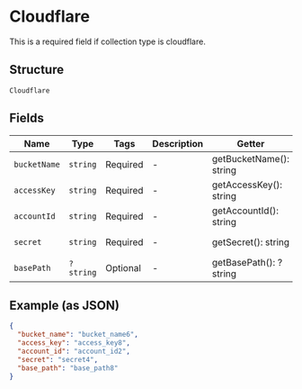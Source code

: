 
# Cloudflare

This is a required field if collection type is cloudflare.

## Structure

`Cloudflare`

## Fields

| Name | Type | Tags | Description | Getter | Setter |
|  --- | --- | --- | --- | --- | --- |
| `bucketName` | `string` | Required | - | getBucketName(): string | setBucketName(string bucketName): void |
| `accessKey` | `string` | Required | - | getAccessKey(): string | setAccessKey(string accessKey): void |
| `accountId` | `string` | Required | - | getAccountId(): string | setAccountId(string accountId): void |
| `secret` | `string` | Required | - | getSecret(): string | setSecret(string secret): void |
| `basePath` | `?string` | Optional | - | getBasePath(): ?string | setBasePath(?string basePath): void |

## Example (as JSON)

```json
{
  "bucket_name": "bucket_name6",
  "access_key": "access_key8",
  "account_id": "account_id2",
  "secret": "secret4",
  "base_path": "base_path8"
}
```

